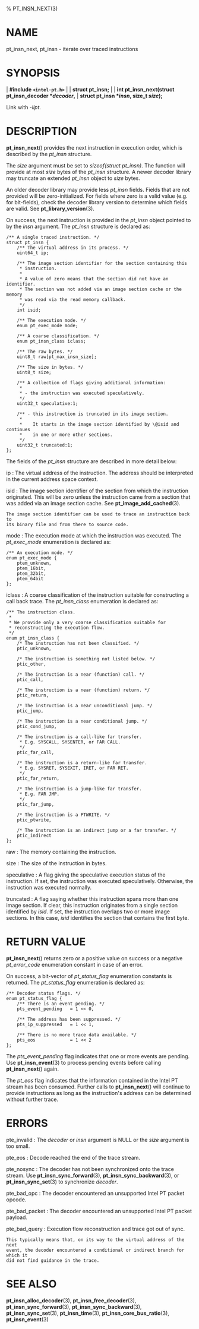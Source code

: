 % PT_INSN_NEXT(3)

<!---
 ! Copyright (c) 2015-2021, Intel Corporation
 !
 ! Redistribution and use in source and binary forms, with or without
 ! modification, are permitted provided that the following conditions are met:
 !
 !  * Redistributions of source code must retain the above copyright notice,
 !    this list of conditions and the following disclaimer.
 !  * Redistributions in binary form must reproduce the above copyright notice,
 !    this list of conditions and the following disclaimer in the documentation
 !    and/or other materials provided with the distribution.
 !  * Neither the name of Intel Corporation nor the names of its contributors
 !    may be used to endorse or promote products derived from this software
 !    without specific prior written permission.
 !
 ! THIS SOFTWARE IS PROVIDED BY THE COPYRIGHT HOLDERS AND CONTRIBUTORS "AS IS"
 ! AND ANY EXPRESS OR IMPLIED WARRANTIES, INCLUDING, BUT NOT LIMITED TO, THE
 ! IMPLIED WARRANTIES OF MERCHANTABILITY AND FITNESS FOR A PARTICULAR PURPOSE
 ! ARE DISCLAIMED. IN NO NEXT SHALL THE COPYRIGHT OWNER OR CONTRIBUTORS BE
 ! LIABLE FOR ANY DIRECT, INDIRECT, INCIDENTAL, SPECIAL, EXEMPLARY, OR
 ! CONSEQUENTIAL DAMAGES (INCLUDING, BUT NOT LIMITED TO, PROCUREMENT OF
 ! SUBSTITUTE GOODS OR SERVICES; LOSS OF USE, DATA, OR PROFITS; OR BUSINESS
 ! INTERRUPTION) HOWEVER CAUSED AND ON ANY THEORY OF LIABILITY, WHETHER IN
 ! CONTRACT, STRICT LIABILITY, OR TORT (INCLUDING NEGLIGENCE OR OTHERWISE)
 ! ARISING IN ANY WAY OUT OF THE USE OF THIS SOFTWARE, EVEN IF ADVISED OF THE
 ! POSSIBILITY OF SUCH DAMAGE.
 !-->

# NAME

pt_insn_next, pt_insn - iterate over traced instructions


# SYNOPSIS

| **\#include `<intel-pt.h>`**
|
| **struct pt_insn;**
|
| **int pt_insn_next(struct pt_insn_decoder \**decoder*,**
|                  **struct pt_insn \**insn*, size_t *size*);**

Link with *-lipt*.


# DESCRIPTION

**pt_insn_next**() provides the next instruction in execution order, which is
described by the *pt_insn* structure.

The *size* argument must be set to *sizeof(struct pt_insn)*.  The function will
provide at most *size* bytes of the *pt_insn* structure.  A newer decoder
library may truncate an extended *pt_insn* object to *size* bytes.

An older decoder library may provide less *pt_insn* fields.  Fields that are not
provided will be zero-initialized.  For fields where zero is a valid value
(e.g. for bit-fields), check the decoder library version to determine which
fields are valid.  See **pt_library_version**(3).

On success, the next instruction is provided in the *pt_insn* object pointed to
by the *insn* argument.  The *pt_insn* structure is declared as:

~~~{.c}
/** A single traced instruction. */
struct pt_insn {
	/** The virtual address in its process. */
	uint64_t ip;

	/** The image section identifier for the section containing this
	 * instruction.
	 *
	 * A value of zero means that the section did not have an identifier.
	 * The section was not added via an image section cache or the memory
	 * was read via the read memory callback.
	 */
	int isid;

	/** The execution mode. */
	enum pt_exec_mode mode;

	/** A coarse classification. */
	enum pt_insn_class iclass;

	/** The raw bytes. */
	uint8_t raw[pt_max_insn_size];

	/** The size in bytes. */
	uint8_t size;

	/** A collection of flags giving additional information:
	 *
	 * - the instruction was executed speculatively.
	 */
	uint32_t speculative:1;

	/** - this instruction is truncated in its image section.
	 *
	 *    It starts in the image section identified by \@isid and continues
	 *    in one or more other sections.
	 */
	uint32_t truncated:1;
};
~~~

The fields of the *pt_insn* structure are described in more detail below:

ip
:   The virtual address of the instruction.  The address should be interpreted
    in the current address space context.

isid
:   The image section identifier of the section from which the instruction
    originated.  This will be zero unless the instruction came from a section
    that was added via an image section cache.  See **pt_image_add_cached**(3).

    The image section identifier can be used to trace an instruction back to
    its binary file and from there to source code.

mode
:   The execution mode at which the instruction was executed.  The
    *pt_exec_mode* enumeration is declared as:

~~~{.c}
/** An execution mode. */
enum pt_exec_mode {
	ptem_unknown,
	ptem_16bit,
	ptem_32bit,
	ptem_64bit
};
~~~

iclass
:   A coarse classification of the instruction suitable for constructing a call
    back trace.  The *pt_insn_class* enumeration is declared as:

~~~{.c}
/** The instruction class.
 *
 * We provide only a very coarse classification suitable for
 * reconstructing the execution flow.
 */
enum pt_insn_class {
	/* The instruction has not been classified. */
	ptic_unknown,

	/* The instruction is something not listed below. */
	ptic_other,

	/* The instruction is a near (function) call. */
	ptic_call,

	/* The instruction is a near (function) return. */
	ptic_return,

	/* The instruction is a near unconditional jump. */
	ptic_jump,

	/* The instruction is a near conditional jump. */
	ptic_cond_jump,

	/* The instruction is a call-like far transfer.
	 * E.g. SYSCALL, SYSENTER, or FAR CALL.
	 */
	ptic_far_call,

	/* The instruction is a return-like far transfer.
	 * E.g. SYSRET, SYSEXIT, IRET, or FAR RET.
	 */
	ptic_far_return,

	/* The instruction is a jump-like far transfer.
	 * E.g. FAR JMP.
	 */
	ptic_far_jump,

	/* The instruction is a PTWRITE. */
	ptic_ptwrite,

	/* The instruction is an indirect jump or a far transfer. */
	ptic_indirect
};
~~~

raw
:   The memory containing the instruction.

size
:   The size of the instruction in bytes.

speculative
:   A flag giving the speculative execution status of the instruction.  If set,
    the instruction was executed speculatively.  Otherwise, the instruction was
    executed normally.

truncated
:   A flag saying whether this instruction spans more than one image section.
    If clear, this instruction originates from a single section identified by
    *isid*.  If set, the instruction overlaps two or more image sections.  In
    this case, *isid* identifies the section that contains the first byte.


# RETURN VALUE

**pt_insn_next**() returns zero or a positive value on success or a negative
*pt_error_code* enumeration constant in case of an error.

On success, a bit-vector of *pt_status_flag* enumeration constants is returned.
The *pt_status_flag* enumeration is declared as:

~~~{.c}
/** Decoder status flags. */
enum pt_status_flag {
	/** There is an event pending. */
	pts_event_pending	= 1 << 0,

	/** The address has been suppressed. */
	pts_ip_suppressed	= 1 << 1,

	/** There is no more trace data available. */
	pts_eos				= 1 << 2
};
~~~

The *pts_event_pending* flag indicates that one or more events are pending.  Use
**pt_insn_event**(3) to process pending events before calling **pt_insn_next**()
again.

The *pt_eos* flag indicates that the information contained in the Intel PT
stream has been consumed.  Further calls to **pt_insn_next**() will continue to
provide instructions as long as the instruction's address can be determined
without further trace.


# ERRORS

pte_invalid
:   The *decoder* or *insn* argument is NULL or the *size* argument is too
    small.

pte_eos
:   Decode reached the end of the trace stream.

pte_nosync
:   The decoder has not been synchronized onto the trace stream.  Use
    **pt_insn_sync_forward**(3), **pt_insn_sync_backward**(3), or
    **pt_insn_sync_set**(3) to synchronize *decoder*.

pte_bad_opc
:   The decoder encountered an unsupported Intel PT packet opcode.

pte_bad_packet
:   The decoder encountered an unsupported Intel PT packet payload.

pte_bad_query
:   Execution flow reconstruction and trace got out of sync.

    This typically means that, on its way to the virtual address of the next
    event, the decoder encountered a conditional or indirect branch for which it
    did not find guidance in the trace.


# SEE ALSO

**pt_insn_alloc_decoder**(3), **pt_insn_free_decoder**(3),
**pt_insn_sync_forward**(3), **pt_insn_sync_backward**(3),
**pt_insn_sync_set**(3), **pt_insn_time**(3), **pt_insn_core_bus_ratio**(3),
**pt_insn_event**(3)
